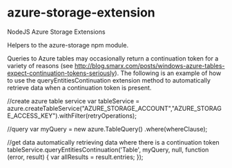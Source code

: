 # azure-storage-extension
NodeJS Azure Storage Extensions

Helpers to the azure-storage npm module.

Queries to Azure tables may occasionally return a continuation token for a variety of reasons (see http://blog.smarx.com/posts/windows-azure-tables-expect-continuation-tokens-seriously). The following is an example of how to use the queryEntitiesContinuation extension method to automatically retrieve data when a continuation token is present.

//create azure table service
var tableService = azure.createTableService("AZURE_STORAGE_ACCOUNT","AZURE_STORAGE_ACCESS_KEY").withFilter(retryOperations);

//query
var myQuery = new azure.TableQuery()
              .where(whereClause);

//get data automatically retrieving data where there is a continuation token
tableService.queryEntitiesContinuation('Table', myQuery, null, function (error, result) {
    var allResults  = result.entries;
});
